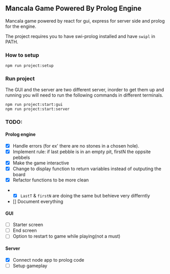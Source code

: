 ## Mancala Game Powered By Prolog Engine

Mancala game powered by react for gui, express for server side and prolog for the engine.

The project requires you to have swi-prolog installed and have `swipl` in PATH.

### How to setup

```shell
npm run project:setup
```

### Run project

The GUI and the server are two different server, inorder to get them up and running you will need to run the following commands in different terminals.

```shell
npm run project:start:gui
npm run project:start:server
```

### TODO:


#### Prolog engine

- [x] Handle errors (for ex' there are no stones in a chosen hole).
- [x] Implement rule: if last pebble is in an empty pit, firstN the oppsite pebbels
- [x] Make the game interactive
- [x] Change to display function to return variables instead of outputing the board
- [x] Refactor functions to be more clean
- - [x] `LastT` & `firstN` are doing the same but behieve very differntly
- [] Document everything

#### GUI

- [ ] Starter screen
- [ ] End screen
- [ ] Option to restart to game while playing(not a must)

#### Server

- [x] Connect node app to prolog code
- [ ] Setup gameplay
